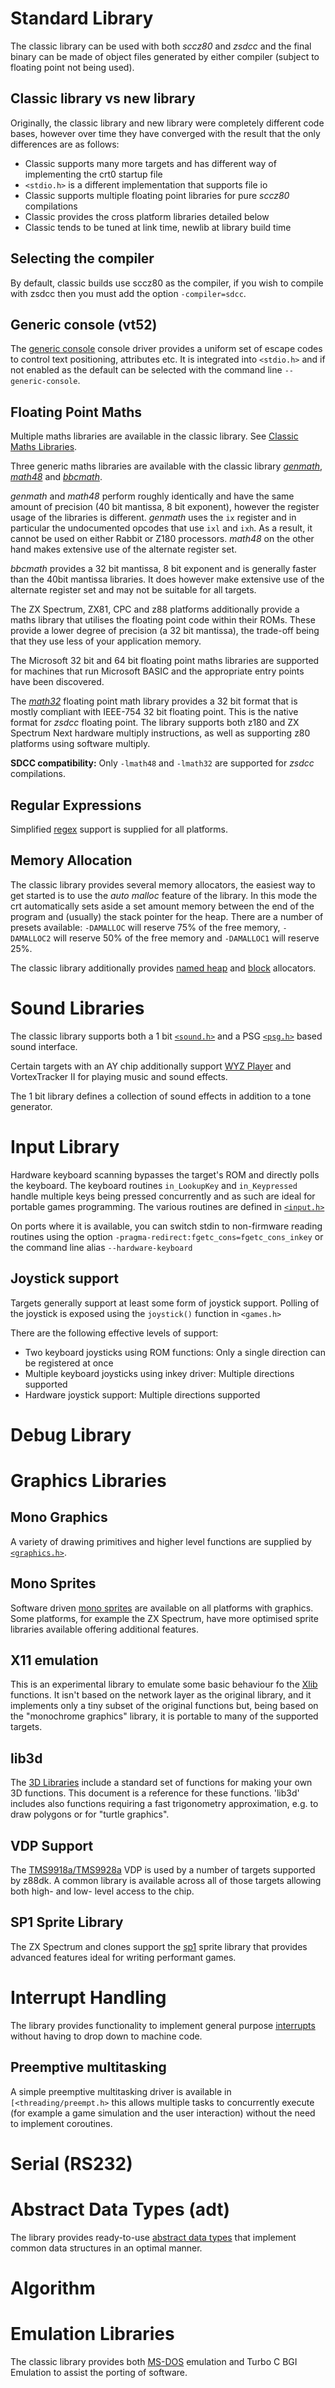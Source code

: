 

# Standard Library

The classic library can be used with both _sccz80_ and _zsdcc_ and the final binary can be made of object files generated by either compiler (subject to floating point not being used).

## Classic library vs new library

Originally, the classic library and new library were completely different code bases, however over time they have converged with the result that the only differences are as follows:

* Classic supports many more targets and has different way of implementing the crt0 startup file
* `<stdio.h>` is a different implementation that supports file io
* Classic supports multiple floating point libraries for pure _sccz80_ compilations
* Classic provides the cross platform libraries detailed below
* Classic tends to be tuned at link time, newlib at library build time

## Selecting the compiler

By default, classic builds use sccz80 as the compiler, if you wish to compile with zsdcc then you must add the option `-compiler=sdcc`.

## Generic console (vt52)

The [generic console](Classic-GenericConsole) console driver provides a uniform set of escape codes to control text positioning, attributes etc. It is integrated into `<stdio.h>` and if not enabled as the default can be selected with the command line `--generic-console`.


## Floating Point Maths

Multiple maths libraries are available in the classic library. See [Classic Maths Libraries](https://github.com/z88dk/z88dk/wiki/Classic--Maths-Libraries).

Three generic maths libraries are available with the classic library [_genmath_](https://github.com/z88dk/z88dk/tree/master/libsrc/math/genmath), [_math48_](https://github.com/z88dk/z88dk/tree/master/libsrc/_DEVELOPMENT/math/float) and [_bbcmath_](https://github.com/z88dk/z88dk/tree/master/libsrc/math/bbcmath).

_genmath_ and _math48_ perform roughly identically and have the same amount of precision (40 bit mantissa, 8 bit exponent), however the register usage of the libraries is different. _genmath_ uses the `ix` register and in particular the undocumented opcodes that use `ixl` and `ixh`. As a result, it cannot be used on either
Rabbit or Z180 processors. _math48_ on the other hand makes extensive use of the alternate register set.

_bbcmath_ provides a 32 bit mantissa, 8 bit exponent and is generally faster than the 40bit mantissa libraries. It does however make extensive use of the alternate register set and may not be suitable for all targets.

The ZX Spectrum, ZX81, CPC and z88 platforms additionally provide a maths library that utilises the floating point code within their ROMs. These provide a lower degree of precision (a 32 bit mantissa), the trade-off being that they use less of your application memory.

The Microsoft 32 bit and 64 bit floating point maths libraries are supported for machines that run Microsoft BASIC and the appropriate entry points have been discovered.

The [_math32_](https://github.com/z88dk/z88dk/tree/master/libsrc/_DEVELOPMENT/math/float/math32) floating point math library provides a 32 bit format that is mostly compliant with IEEE-754 32 bit floating point. This is the native format for _zsdcc_ floating point. The library supports both z180 and ZX Spectrum Next hardware multiply instructions, as well as supporting z80 platforms using software multiply.

**SDCC compatibility:** Only `-lmath48` and `-lmath32` are supported for _zsdcc_ compilations.


## Regular Expressions

Simplified [regex](https://github.com/z88dk/z88dk/tree/master/include/regex.h) support is supplied for all platforms.

## Memory Allocation

The classic library provides several memory allocators, the easiest way to get started is to use the _auto malloc_ feature of the library. In this mode the crt automatically sets aside a set amount memory between the end of the program and (usually) the stack pointer for the heap. There are a number of presets available: `-DAMALLOC` will reserve 75% of the free memory, `-DAMALLOC2` will reserve 50% of the free memory and `-DAMALLOC1` will reserve 25%.

The classic library additionally provides [named heap](Classic-allocation) and [block](Classic-allocation) allocators.


# Sound Libraries

The classic library supports both a 1 bit [`<sound.h>`](Classic-1-bit-sound) and a PSG [`<psg.h>`](Classic---PSG-Library) based sound interface. 

Certain targets with an AY chip additionally support [WYZ Player](Classic-WYZ-Player) and VortexTracker II for playing music and sound effects.

The 1 bit library defines a collection of sound effects in addition to a tone generator.

# Input Library

Hardware keyboard scanning bypasses the target's ROM and directly polls the keyboard. The keyboard routines `in_LookupKey` and `in_Keypressed` handle multiple keys being pressed concurrently and as such are ideal for portable games programming. The various routines are defined in [`<input.h>`](Classic---Input-library)

On ports where it is available, you can switch stdin to non-firmware reading routines using the option `-pragma-redirect:fgetc_cons=fgetc_cons_inkey` or the command line alias `--hardware-keyboard`

## Joystick support

Targets generally support at least some form of joystick support. Polling of the joystick is exposed using the `joystick()` function in `<games.h>`

There are the following effective levels of support:

* Two keyboard joysticks using ROM functions: Only a single direction can be registered at once
* Multiple keyboard joysticks using inkey driver: Multiple directions supported
* Hardware joystick support: Multiple directions supported

# Debug Library

# Graphics Libraries

## Mono Graphics

A variety of drawing primitives and higher level functions are supplied by [`<graphics.h>`](Classic-Monochrome-Graphics). 

## Mono Sprites

Software driven [mono sprites](monosprites.md) are available on all platforms with graphics. Some platforms, for example the ZX Spectrum, have
more optimised sprite libraries available offering additional features.

## X11 emulation

This is an experimental library to emulate some basic behaviour fo the [Xlib](xlib) functions.
It isn't based on the network layer as the original library, and it implements only a tiny subset of the original functions but, being based on the "monochrome graphics" library, it is portable to many of the supported targets.

## lib3d

The [3D Libraries](lib3d) include a standard set of functions for making your own 3D functions. This document is a reference for these functions.
'lib3d' includes also functions requiring a fast trigonometry approximation, e.g. to draw polygons or for "turtle graphics".

## VDP Support

The [TMS9918a/TMS9928a](Classic-TMS9918) VDP is used by a number of targets supported by z88dk. A common library is available across all of those targets allowing both high- and low- level access to the chip.


## SP1 Sprite Library

The ZX Spectrum and clones support the [sp1](sp1) sprite library that provides advanced features ideal for writing performant games.

# Interrupt Handling

The library provides functionality to implement general purpose [interrupts](interrupts) without having to drop down to machine code.

## Preemptive multitasking

A simple preemptive multitasking driver is available in `[<threading/preempt.h>` this allows multiple tasks to concurrently execute (for example
a game simulation and the user interaction) without the need to implement coroutines.


# Serial (RS232)



# Abstract Data Types (adt)

The library provides ready-to-use [abstract data types](Classic-adt) that implement common data structures in an optimal manner.

# Algorithm


# Emulation Libraries

The classic library provides both [MS-DOS](Classic-conio) emulation and Turbo C BGI Emulation to assist the porting of software.